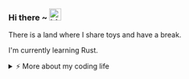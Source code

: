 ### Hi there ~ <img src="https://user-images.githubusercontent.com/1303154/88677602-1635ba80-d120-11ea-84d8-d263ba5fc3c0.gif" width="24px" alt="hi">

There is a land where I share toys and have a break.

I'm currently learning Rust.

<details>
<summary>⚡️ More about my coding life</summary>
<br />

<!--START_SECTION:waka-->
![Code Time](http://img.shields.io/badge/Code%20Time-0%20secs-blue)

![Profile Views](http://img.shields.io/badge/Profile%20Views-0-blue)

**🐱 My GitHub Data** 

> 📦 108.5 kB Used in GitHub's Storage 
 > 
> 🏆 66 Contributions in the Year 2024
 > 
> 🚫 Not Opted to Hire
 > 
> 📜 13 Public Repositories 
 > 
> 🔑 9 Private Repositories 
 > 
**I'm a Night 🦉** 

```text
🌞 Morning                9 commits           ███░░░░░░░░░░░░░░░░░░░░░░   10.11 % 
🌆 Daytime                33 commits          █████████░░░░░░░░░░░░░░░░   37.08 % 
🌃 Evening                26 commits          ███████░░░░░░░░░░░░░░░░░░   29.21 % 
🌙 Night                  21 commits          ██████░░░░░░░░░░░░░░░░░░░   23.60 % 
```
📅 **I'm Most Productive on Friday** 

```text
Monday                   9 commits           ███░░░░░░░░░░░░░░░░░░░░░░   10.11 % 
Tuesday                  14 commits          ████░░░░░░░░░░░░░░░░░░░░░   15.73 % 
Wednesday                4 commits           █░░░░░░░░░░░░░░░░░░░░░░░░   04.49 % 
Thursday                 11 commits          ███░░░░░░░░░░░░░░░░░░░░░░   12.36 % 
Friday                   20 commits          ██████░░░░░░░░░░░░░░░░░░░   22.47 % 
Saturday                 20 commits          ██████░░░░░░░░░░░░░░░░░░░   22.47 % 
Sunday                   11 commits          ███░░░░░░░░░░░░░░░░░░░░░░   12.36 % 
```


📊 **This Week I Spent My Time On** 

```text
🕑︎ Time Zone: Asia/Shanghai

💬 Programming Languages: 
No Activity Tracked This Week

🔥 Editors: 
No Activity Tracked This Week

🐱‍💻 Projects: 
No Activity Tracked This Week

💻 Operating System: 
No Activity Tracked This Week
```

**I Mostly Code in Python** 

```text
Python                   7 repos             ████████████░░░░░░░░░░░░░   50.00 % 
Rust                     2 repos             ████░░░░░░░░░░░░░░░░░░░░░   14.29 % 
Shell                    1 repo              ██░░░░░░░░░░░░░░░░░░░░░░░   07.14 % 
TypeScript               1 repo              ██░░░░░░░░░░░░░░░░░░░░░░░   07.14 % 
HTML                     1 repo              ██░░░░░░░░░░░░░░░░░░░░░░░   07.14 % 
```




 Last Updated on 30/07/2024 18:43:08 UTC
<!--END_SECTION:waka-->

![Top Langs](https://github-readme-stats.vercel.app/api/top-langs/?username=gitduk&layout=compact&hide=css,html)

![gitduk's github stats](https://github-readme-stats.vercel.app/api?username=gitduk&count_private=true&show_icons=true&theme=onedark)
</details>
